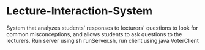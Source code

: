 # Lecture-Interaction-System
System that analyzes students' responses to lecturers' questions to look for common misconceptions, and allows students to ask questions to the lecturers.
Run server using sh runServer.sh, run client using java VoterClient
